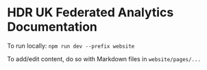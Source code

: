 # HDR UK Federated Analytics Documentation

To run locally: `npm run dev --prefix website`

To add/edit content, do so with Markdown files in `website/pages/...`

